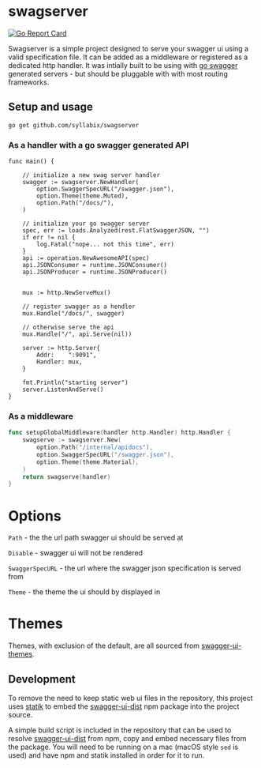 # swagserver
[![Go Report Card](https://goreportcard.com/badge/github.com/syllabix/swagserver)](https://goreportcard.com/report/github.com/syllabix/swagserver)

Swagserver is a simple project designed to serve your swagger ui using a valid specification file. It can be added as a middleware or registered as a dedicated http handler. It was intially built to be using with [go swagger](https://github.com/go-swagger/go-swagger) generated servers - but should be pluggable with with most routing frameworks.

## Setup and usage

```
go get github.com/syllabix/swagserver
```

### As a handler with a go swagger generated API

```
func main() {

	// initialize a new swag server handler
	swagger := swagserver.NewHandler(
		option.SwaggerSpecURL("/swagger.json"),
		option.Theme(theme.Muted),
		option.Path("/docs/"),
	)

	// initialize your go swagger server
	spec, err := loads.Analyzed(rest.FlatSwaggerJSON, "")
	if err != nil {
		log.Fatal("nope... not this time", err)
	}
	api := operation.NewAwesomeAPI(spec)
	api.JSONConsumer = runtime.JSONConsumer()
	api.JSONProducer = runtime.JSONProducer()


	mux := http.NewServeMux()
	
	// register swagger as a hendler
	mux.Handle("/docs/", swagger)
	
	// otherwise serve the api
	mux.Handle("/", api.Serve(nil))

	server := http.Server{
		Addr:    ":9091",
		Handler: mux,
	}

	fmt.Println("starting server")
	server.ListenAndServe()
}
```

### As a middleware

```go
func setupGlobalMiddleware(handler http.Handler) http.Handler {
	swagserve := swagserver.New(
		option.Path("/internal/apidocs"),
		option.SwaggerSpecURL("/swagger.json"),
		option.Theme(theme.Material),
	)
	return swagserve(handler)
}
```

# Options

`Path` - the the url path swagger ui should be served at

`Disable` - swagger ui will not be rendered

`SwaggerSpecURL` - the url where the swagger json specification is served from

`Theme` - the theme the ui should by displayed in

# Themes

Themes, with exclusion of the default, are all sourced from [swagger-ui-themes](https://github.com/ostranme/swagger-ui-themes).


## Development
To remove the need to keep static web ui files in the repository, this project uses [statik](https://github.com/rakyll/statik) to embed the [swagger-ui-dist](https://www.npmjs.com/package/swagger-ui-dist) npm package into the project source.

A simple build script is included in the repository that can be used to resolve [swagger-ui-dist](https://www.npmjs.com/package/swagger-ui-dist) from npm, copy and embed necessary files from the package. You will need to be running on a mac (macOS style `sed` is used) and have npm and statik installed in order for it to run.



